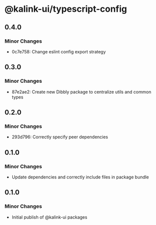 # @kalink-ui/typescript-config

## 0.4.0

### Minor Changes

- 0c7e758: Change eslint config export strategy

## 0.3.0

### Minor Changes

- 87e2ae2: Create new Dibbly package to centralize utils and common types

## 0.2.0

### Minor Changes

- 293d796: Correctly specify peer dependencies

## 0.1.0

### Minor Changes

- Update dependencies and correctly include files in package bundle

## 0.1.0

### Minor Changes

- Initial publish of @kalink-ui packages
